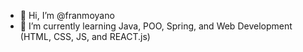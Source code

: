 - 👋 Hi, I’m @franmoyano
- 🌱 I’m currently learning Java, POO, Spring, and Web Development (HTML, CSS, JS, and REACT.js)

<!---
franmoyano/franmoyano is a ✨ special ✨ repository because its `README.md` (this file) appears on your GitHub profile.
You can click the Preview link to take a look at your changes.
--->
